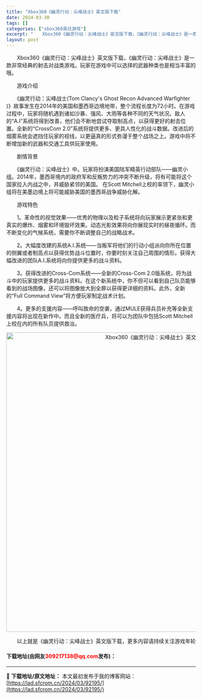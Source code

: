 ```yaml
---
title: "Xbox360《幽灵行动：尖峰战士》英文版下载"
date: 2024-03-30
tags: []
categories: ["xbox360英日游戏"]
excerpt: "　　Xbox360《幽灵行动：尖峰战士》英文版下载，《幽灵行动：尖峰战士》是一款非常经典的射击对战类游戏。玩家在游戏中可以选择的武器种类也是相当丰富的哦。 　　游戏介绍 　　《幽灵行动：尖峰战士(Tom Clancy&#039;s Ghost Recon Advanced Warfighter )》故&hellip;"
layout: post
---
```


 <p>　　Xbox360《幽灵行动：尖峰战士》英文版下载，《幽灵行动：尖峰战士》是一款非常经典的射击对战类游戏。玩家在游戏中可以选择的武器种类也是相当丰富的哦。</p> <p>　　游戏介绍</p> <p>　　《幽灵行动：尖峰战士(Tom Clancy&#39;s Ghost Recon Advanced Warfighter )》故事发生在2014年的美国和墨西哥边境地带，整个流程长度为72小时。在游戏过程中，玩家将随机遇到诸如沙暴、强风、大雨等各种不同的天气状况。敌人的&ldquo;A.I&rdquo;系统将得到改善，他们会不断地尝试夺取制高点，以获得更好的射击位置。全新的&ldquo;CrossCom 2.0&rdquo;系统将提供更多、更具人性化的战斗数据。改进后的烟雾系统会遮挡住玩家的视线，以更逼真的形式弥漫于整个战场之上。游戏中将不断增加新的武器和交通工具供玩家使用。</p> <p>　　剧情背景</p> <p>　　《幽灵行动：尖峰战士》中。玩家将扮演美国陆军精英行动部队&mdash;&mdash;幽灵小组。2014年，墨西哥境内的政府军和反叛势力的冲突不断升级，将有可能将这个国家拉入内战之中，并威胁紧邻的美国。 在Scott Mitchell上校的率领下，幽灵小组将在美墨边境上将可能威胁美国的墨西哥战争威胁化解。</p> <p>　　游戏特色</p> <p>　　1。革命性的视觉效果&mdash;&mdash;优秀的物理以及粒子系统将向玩家展示更紧张和更真实的爆炸、烟雾和环境毁坏效果。动态光影效果将向你展现实时的昼夜循环。而不断变化的气候系统，需要你不断调整自己的战略战术。</p> <p>　　2。大幅度改建的系统A.I.系统&mdash;&mdash;当叛军将他们的行动小组派向你所在位置的侧翼或者制高点以获得优势战斗位置时，你要时刻关注自己周围的情形。获得大幅改进的团队A.I.系统将向你提供更多的战斗资料。</p> <p>　　3。获得改进的Cross-Com系统&mdash;&mdash;全新的Cross-Com 2.0版系统，将为战斗中的玩家提供更多的战斗资料。在这个新系统中，你不但可以看到自己队员能够看到的战场图像，还可以将图像放大到全屏以获得更详细的资料。此外，全新的&ldquo;Full Command View&rdquo;将方便玩家制定战术计划。</p> <p>　　4。更多的支援内容&mdash;&mdash;呼叫致命的空袭，通过MULE获得兵员补充等全新支援内容将出现在新作中。而且全新的医疗兵，将可以为团队中包括Scott Mitchell上校在内的所有队员提供救治。</p> <p align="center"><img align="" border="0" src="https://lad.sfcrom.cn/wp-content/uploads/2024/03/20240330_6607d50c24ea6.jpg" width="795" alt="Xbox360《幽灵行动：尖峰战士》英文版下载" /></p> <p>　　以上就是《幽灵行动：尖峰战士》英文版下载，更多内容请持续关注游戏年轮</p> <p><h4>下载地址(由网友<font color="red">309217138@qq.com</font>发布)：</h4></p> 

---
📖 **下载地址/原文地址：** 本文最初发布于我的博客网站：[https://lad.sfcrom.cn/2024/03/92195/](https://lad.sfcrom.cn/2024/03/92195/)
